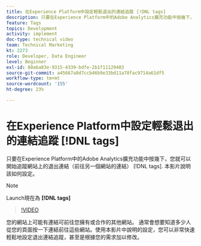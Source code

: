 ```yaml
---
title: 在Experience Platform中設定輕鬆退出的連結追蹤 [!DNL tags]
description: 只要在Experience Platform中的Adobe Analytics擴充功能中按幾下，您就可以開始追蹤網站上的退出連結（前往另一個網站的連結） [!DNL tags]. 本影片說明該如何設定。
feature: Tags
topics: Development
activity: implement
doc-type: technical video
team: Technical Marketing
kt: 2273
role: Developer, Data Engineer
level: Beginner
exl-id: 80a6a83e-9315-4339-bdfe-2b1f11129403
source-git-commit: a45667a8d7ccb46b9e33bd11a78fac9714a61df5
workflow-type: tm+mt
source-wordcount: '155'
ht-degree: 23%

---
```


# 在Experience Platform中設定輕鬆退出的連結追蹤 [!DNL tags]

只要在Experience Platform中的Adobe Analytics擴充功能中按幾下，您就可以開始追蹤網站上的退出連結（前往另一個網站的連結） [!DNL tags]. 本影片說明該如何設定。

>[!NOTE]
>
> Launch現在為 **[!DNL tags]**

>[!VIDEO](https://video.tv.adobe.com/v/25763/?quality=12&learn=on)

您的網站上可能有連結可前往您擁有或合作的其他網站。 通常會想要知道多少人從您的頁面按一下連結前往這些網站。使用本影片中說明的設定，您可以非常快速輕鬆地設定退出連結追蹤，甚至是根據您的需求加以修改。
